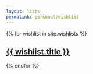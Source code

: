 ```yaml
---
layout: lists
permalink: personal/wishlist
---
```

<wishlists>
{% for wishlist in site.wishlists %}
    <h2><a href="{{ site.baseurl }}{{ wishlist.url }}">{{ wishlist.title }}</a></h2>
{% endfor %}
</wishlists>